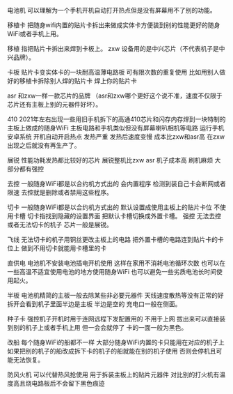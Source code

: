 电池机 可以理解为一个手机开机自动打开热点但是没有屏幕用不了别的功能。

移植卡 把随身wifi内置的贴片卡拆出来做成实体卡方便装到别的性能更好的随身WiFi或者手机上用。

移植 指把贴片卡拆出来焊到卡板上。
zxw 设备用的是中兴芯片（不代表机子是中兴品牌）。

卡板 贴片卡变实体卡的一块耐高温薄电路板 可有限次数的重复使用 比如用别人做好的移植卡拆除别人焊的贴片卡 焊上你的贴片卡

asr 和zxw一样一款芯片的品牌 （asr和zxw哪个更好这个说不准，速度不仅限于芯片还有主板上别的元器件好坏）。

410 2021年左右出现一些用旧手机拆下的高通410芯片和闪存内存焊到一块特制的主板上做成的随身WiFi 主板电路和手机类似但没有屏幕喇叭相机等电路 运行手机安卓系统 开机自动开启热点 发热严重 发热后速度变慢 成本比zxw和asr高 在zxw出现之后就没有再生产了。

展锐 性能功耗发热都比较好的芯片 展锐整机比zxw asr 机子成本高 刷机麻烦 大部分都有强控

去控 一般随身WiFi都是以合约机方式出的 会内置程序 检测到装自己卡会断网或者限速 去控就是删除或者禁用这些程序。

切卡 一般随身WiFi都是以合约机方式出的 默认设置成使用主板上的贴片卡位 不使用卡槽 切卡指找到隐藏的设置界面 把默认卡槽切换成外置卡槽。
强控 无法去控或者无法切卡的机子 芯片一般是展锐。

飞线 无法切卡的机子用铜丝更改主板上的电路 把外置卡槽的电路连到贴片卡的卡位上 做到不用切卡就能用卡槽里的卡

直供电 电池机不安装电池插电开机使用 这样在家用不消耗电池循环次数 也可以在一些高温不适宜使用电池的地方使用随身WiFi 也可以避免一些劣质电池长时间使用起火。

半板 电池机精简的主板一般去除某些非必要元器件 天线速度散热等没有正常的好 拆开会看到机子里面半边是主板 半边是空的 充电口一般在侧面。

种子卡 强控机子开机时用于连网远程下发配置用的 不用于上网 拔出来可以直接装到别的机子上或者手机上用 但一会会就停了 卡的一面一般为黑色。

改船 每个随身WiFi的船都不一样 大部分随身WiFi内置的卡只能用在对应的机子上 如果把别的机子的船改成拆下卡的机子的船就能在别的机子使用 否则会停机且可能无法恢复。

防风火机 可以代替热风抢使用 用于拆装主板上的贴片元器件 对比别的打火机有温度高且烧电路板后不会留下黑色痕迹